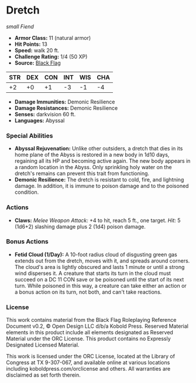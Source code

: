 # Dretch

*small* *Fiend*

- **Armor Class:** 11 (natural armor)
- **Hit Points:** 13 
- **Speed:** walk 20 ft.
- **Challenge Rating:** 1/4 (50 XP)
- **Source:** [Black Flag](https://koboldpress.com/kpstore/product/tovrpg-pg-mv/)

| STR | DEX | CON | INT | WIS | CHA |
| --- | --- | --- | --- | --- | --- |
| +2 | +0 | +1 | -3 | -1 | -4 |

- **Damage Immunities:** Demonic Resilience
- **Damage Resistances:** Demonic Resilience
- **Senses:** darkvision 60 ft.
- **Languages:** Abyssal

### Special Abilities

- **Abyssal Rejuvenation:** Unlike other outsiders, a dretch that dies in its home plane of the Abyss is restored in a new body in 1d10 days, regaining all its HP and becoming active again. The new body appears in a random location in the Abyss. Only sprinkling holy water on the dretch's remains can prevent this trait from functioning.
- **Demonic Resilience:** The dretch is resistant to cold, fire, and lightning damage. In addition, it is immune to poison damage and to the poisoned condition.

### Actions

- **Claws:** _Melee Weapon Attack:_ +4 to hit, reach 5 ft., one target. _Hit:_ 5 (1d6+2) slashing damage plus 2 (1d4) poison damage.

### Bonus Actions

- **Fetid Cloud (1/Day):** A 10-foot radius cloud of disgusting green gas extends out from the dretch, moves with it, and spreads around corners. The cloud's area is lightly obscured and lasts 1 minute or until a strong wind disperses it. A creature that starts its turn in the cloud must succeed on a DC 11 CON save or be poisoned until the start of its next turn. While poisoned in this way, a creature can take either an action or a bonus action on its turn, not both, and can't take reactions.


### License

This work contains material from the Black Flag Roleplaying Reference Document v0.2, © Open Design LLC d/b/a Kobold Press. Reserved Material elements in this product include all elements designated as Reserved Material under the ORC License. This product contains no Expressly Designated Licensed Material.

This work is licensed under the ORC License, located at the Library of Congress at TX 9-307-067, and available online at various locations including koboldpress.com/orclicense and others. All warranties are disclaimed as set forth therein.
